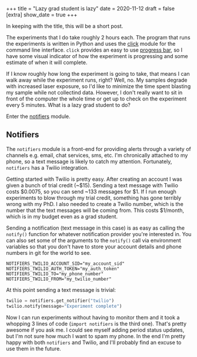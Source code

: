 +++
title = "Lazy grad student is lazy"
date = 2020-11-12
draft = false
[extra]
show_date = true
+++

In keeping with the title, this will be a short post.

The experiments that I do take roughly 2 hours each. The program that runs the experiments is written in Python and uses the [click][click] module for the command line interface. `click` provides an easy to use [progress bar][progressbar], so I have some visual indicator of how the experiment is progressing and some estimate of when it will complete.

If I know roughly how long the experiment is going to take, that means I can walk away while the experiment runs, right? Well, no. My samples degrade with increased laser exposure, so I'd like to minimize the time spent blasting my sample while not collectind data. However, I don't really want to sit in front of the computer the whole time or get up to check on the experiment every 5 minutes. What is a lazy grad student to do?

Enter the [notifiers][notifiers] module.

## Notifiers
The `notifiers` module is a front-end for providing alerts through a variety of channels e.g. email, chat services, sms, etc. I'm chronically attached to my phone, so a text message is likely to catch my attention. Fortunately, `notifiers` has a Twilio integration.

Getting started with Twilio is pretty easy. After creating an account I was given a bunch of trial credit (~$15). Sending a text message with Twilio costs $0.0075, so you can send ~133 messages for $1. If I run enough experiments to blow through my trial credit, something has gone terribly wrong with my PhD. I also needed to create a Twilio number, which is the number that the text messages will be coming from. This costs $1/month, which is in my budget even as a grad student.

Sending a notification (text message in this case) is as easy as calling the `notify()` function for whatever notification provider you're interested in. You can also set some of the arguments to the `notify()` call via environment variables so that you don't have to store your account details and phone numbers in git for the world to see.
```
NOTIFIERS_TWILIO_ACCOUNT_SID="my_account_sid"
NOTIFIERS_TWILIO_AUTH_TOKEN="my_auth_token"
NOTIFIERS_TWILIO_TO="my_phone_number"
NOTIFIERS_TWILIO_FROM="my_twilio_number"
```

At this point sending a text message is trivial:
```python
twilio = notifiers.get_notifier("twilio")
twilio.notify(message="Experiment complete")
```

Now I can run experiments without having to monitor them and it took a whopping 3 lines of code (`import notifiers` is the third one). That's pretty awesome if you ask me. I could see myself adding period status updates, but I'm not sure how much I want to spam my phone. In the end I'm pretty happy with both `notifiers` and Twilio, and I'll probably find an excuse to use them in the future.

[click]: https://click.palletsprojects.com/en/7.x/
[progressbar]: https://click.palletsprojects.com/en/7.x/utils/#showing-progress-bars
[notifiers]: https://github.com/liiight/notifiers
